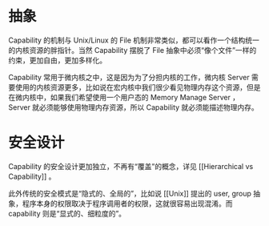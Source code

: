 # 抽象

Capability 的机制与 Unix/Linux 的 File 机制非常类似，都可以看作一个结构统一的内核资源的胖指针。当然 Capability 摆脱了 File 抽象中必须“像个文件”一样的约束，更加自由，更加多样化。

Capability 常用于微内核之中，这是因为为了分担内核的工作，微内核 Server 需要使用的内核资源更多，比如说在宏内核中我们很少看见物理内存这个资源，但是在微内核中，如果我们希望使用一个用户态的 Memory Manage Server ，Server 就必须能够使用物理内存资源，所以 Capability 就必须能描述物理内存。

# 安全设计

Capability 的安全设计更加独立，不再有“覆盖”的概念，详见 [[Hierarchical vs Capability]] 。

此外传统的安全模式是“隐式的、全局的”，比如说 [[Unix]] 提出的 user, group 抽象，程序本身的权限取决于程序调用者的权限，这就很容易出现混淆。而 capability 则是“显式的、细粒度的”。
